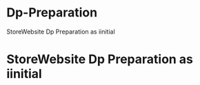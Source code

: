 # Dp-Preparation
StoreWebsite Dp Preparation as iinitial

# StoreWebsite Dp Preparation as iinitial

